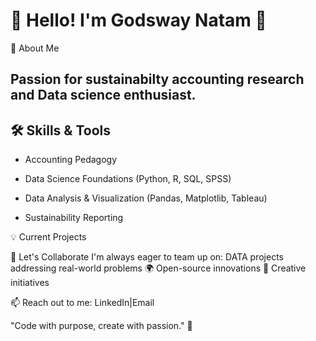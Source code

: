 
# 🌟 Hello! I'm Godsway Natam 🌟  

🌱 About Me

## Passion for sustainabilty accounting research and Data science enthusiast.  

## 🛠️ Skills & Tools 

- Accounting Pedagogy

- Data Science Foundations (Python, R, SQL, SPSS) 

- Data Analysis & Visualization (Pandas, Matplotlib, Tableau) 

- Sustainability Reporting

💡 Current Projects

🎯 Let's Collaborate
I'm always eager to team up on:
DATA projects addressing real-world problems 🌍
Open-source innovations 🤝
Creative initiatives 

📫 Reach out to me: LinkedIn|Email

"Code with purpose, create with passion." 🌟
